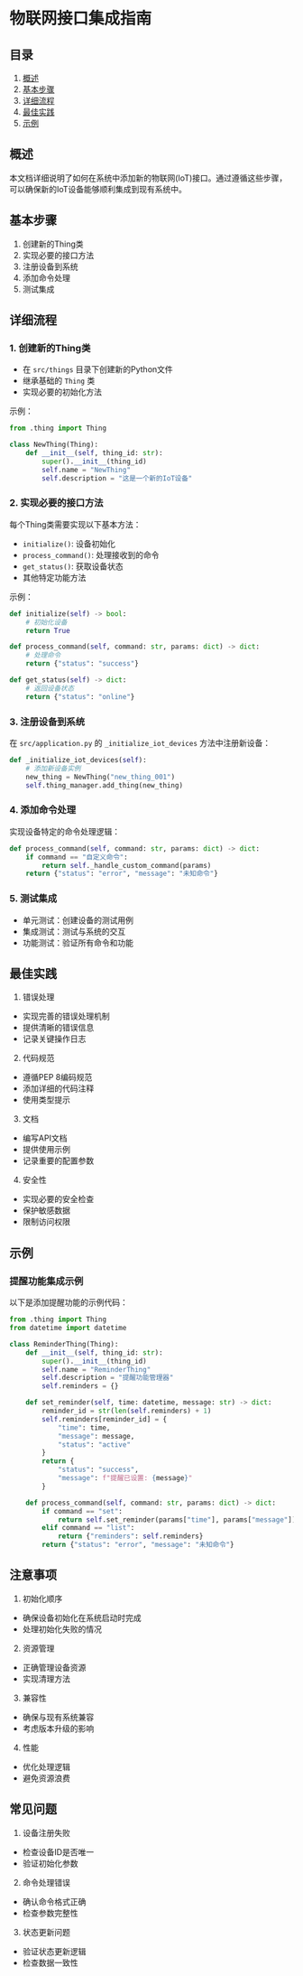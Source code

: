 # 物联网接口集成指南

## 目录
1. [概述](#概述)
2. [基本步骤](#基本步骤)
3. [详细流程](#详细流程)
4. [最佳实践](#最佳实践)
5. [示例](#示例)

## 概述
本文档详细说明了如何在系统中添加新的物联网(IoT)接口。通过遵循这些步骤，可以确保新的IoT设备能够顺利集成到现有系统中。

## 基本步骤
1. 创建新的Thing类
2. 实现必要的接口方法
3. 注册设备到系统
4. 添加命令处理
5. 测试集成

## 详细流程

### 1. 创建新的Thing类
- 在 `src/things` 目录下创建新的Python文件
- 继承基础的 `Thing` 类
- 实现必要的初始化方法

示例：
```python
from .thing import Thing

class NewThing(Thing):
    def __init__(self, thing_id: str):
        super().__init__(thing_id)
        self.name = "NewThing"
        self.description = "这是一个新的IoT设备"
```

### 2. 实现必要的接口方法
每个Thing类需要实现以下基本方法：
- `initialize()`: 设备初始化
- `process_command()`: 处理接收到的命令
- `get_status()`: 获取设备状态
- 其他特定功能方法

示例：
```python
def initialize(self) -> bool:
    # 初始化设备
    return True

def process_command(self, command: str, params: dict) -> dict:
    # 处理命令
    return {"status": "success"}

def get_status(self) -> dict:
    # 返回设备状态
    return {"status": "online"}
```

### 3. 注册设备到系统
在 `src/application.py` 的 `_initialize_iot_devices` 方法中注册新设备：

```python
def _initialize_iot_devices(self):
    # 添加新设备实例
    new_thing = NewThing("new_thing_001")
    self.thing_manager.add_thing(new_thing)
```

### 4. 添加命令处理
实现设备特定的命令处理逻辑：
```python
def process_command(self, command: str, params: dict) -> dict:
    if command == "自定义命令":
        return self._handle_custom_command(params)
    return {"status": "error", "message": "未知命令"}
```

### 5. 测试集成
- 单元测试：创建设备的测试用例
- 集成测试：测试与系统的交互
- 功能测试：验证所有命令和功能

## 最佳实践

1. 错误处理
- 实现完善的错误处理机制
- 提供清晰的错误信息
- 记录关键操作日志

2. 代码规范
- 遵循PEP 8编码规范
- 添加详细的代码注释
- 使用类型提示

3. 文档
- 编写API文档
- 提供使用示例
- 记录重要的配置参数

4. 安全性
- 实现必要的安全检查
- 保护敏感数据
- 限制访问权限

## 示例

### 提醒功能集成示例

以下是添加提醒功能的示例代码：

```python
from .thing import Thing
from datetime import datetime

class ReminderThing(Thing):
    def __init__(self, thing_id: str):
        super().__init__(thing_id)
        self.name = "ReminderThing"
        self.description = "提醒功能管理器"
        self.reminders = {}

    def set_reminder(self, time: datetime, message: str) -> dict:
        reminder_id = str(len(self.reminders) + 1)
        self.reminders[reminder_id] = {
            "time": time,
            "message": message,
            "status": "active"
        }
        return {
            "status": "success",
            "message": f"提醒已设置: {message}"
        }

    def process_command(self, command: str, params: dict) -> dict:
        if command == "set":
            return self.set_reminder(params["time"], params["message"])
        elif command == "list":
            return {"reminders": self.reminders}
        return {"status": "error", "message": "未知命令"}
```

## 注意事项

1. 初始化顺序
- 确保设备初始化在系统启动时完成
- 处理初始化失败的情况

2. 资源管理
- 正确管理设备资源
- 实现清理方法

3. 兼容性
- 确保与现有系统兼容
- 考虑版本升级的影响

4. 性能
- 优化处理逻辑
- 避免资源浪费

## 常见问题

1. 设备注册失败
- 检查设备ID是否唯一
- 验证初始化参数

2. 命令处理错误
- 确认命令格式正确
- 检查参数完整性

3. 状态更新问题
- 验证状态更新逻辑
- 检查数据一致性 